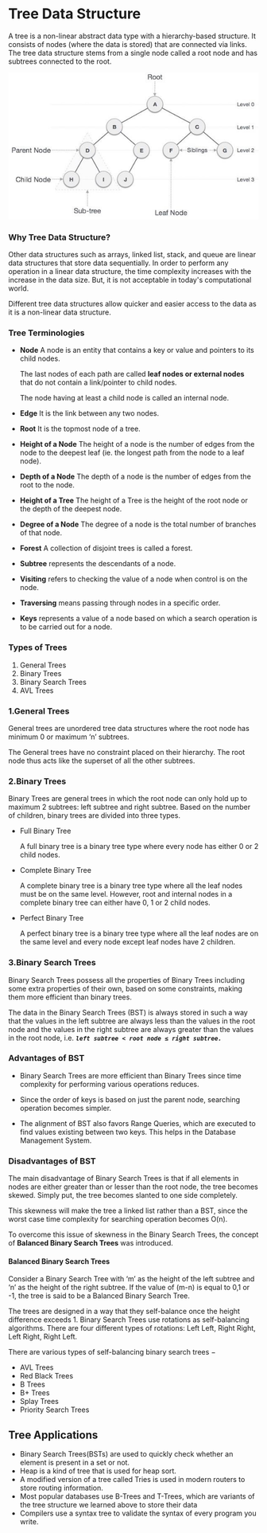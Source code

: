 # Tree Data Structure
A tree is a non-linear abstract data type with a hierarchy-based structure. It consists of nodes (where the data is stored) that are connected via links. The tree data structure stems from a single node called a root node and has subtrees connected to the root.

![tree data structure](images/tree_data_structure.jpg)

### Why Tree Data Structure?
Other data structures such as arrays, linked list, stack, and queue are linear data structures that store data sequentially. In order to perform any operation in a linear data structure, the time complexity increases with the increase in the data size. But, it is not acceptable in today's computational world.

Different tree data structures allow quicker and easier access to the data as it is a non-linear data structure.

### Tree Terminologies
- **Node**
    A node is an entity that contains a key or value and pointers to its child nodes.

    The last nodes of each path are called **leaf nodes or external nodes** that do not contain a link/pointer to child nodes.

    The node having at least a child node is called an internal node.

- **Edge**
It is the link between any two nodes.
- **Root**
It is the topmost node of a tree.

- **Height of a Node**
The height of a node is the number of edges from the node to the deepest leaf (ie. the longest path from the node to a leaf node).

- **Depth of a Node**
The depth of a node is the number of edges from the root to the node.

- **Height of a Tree**
The height of a Tree is the height of the root node or the depth of the deepest node.

- **Degree of a Node**
The degree of a node is the total number of branches of that node.

- **Forest**
A collection of disjoint trees is called a forest.

- **Subtree**  represents the descendants of a node.
- **Visiting**   refers to checking the value of a node when control is on the node.

- **Traversing**   means passing through nodes in a specific order.
- **Keys**  represents a value of a node based on which a search operation is to be carried out for a node.

### Types of Trees
1. General Trees
1. Binary Trees
1. Binary Search Trees
1. AVL Trees

### 1.General Trees
General trees are unordered tree data structures where the root node has minimum 0 or maximum ‘n’ subtrees.

The General trees have no constraint placed on their hierarchy. The root node thus acts like the superset of all the other subtrees.

### 2.Binary Trees
Binary Trees are general trees in which the root node can only hold up to maximum 2 subtrees: left subtree and right subtree. Based on the number of children, binary trees are divided into three types.
- Full Binary Tree

    A full binary tree is a binary tree type where every node has either 0 or 2 child nodes.

- Complete Binary Tree

    A complete binary tree is a binary tree type where all the leaf nodes must be on the same level. However, root and internal nodes in a complete binary tree can either have 0, 1 or 2 child nodes.

- Perfect Binary Tree

    A perfect binary tree is a binary tree type where all the leaf nodes are on the same level and every node except leaf nodes have 2 children.

### 3.Binary Search Trees
Binary Search Trees possess all the properties of Binary Trees including some extra properties of their own, based on some constraints, making them more efficient than binary trees.

The data in the Binary Search Trees (BST) is always stored in such a way that the values in the left subtree are always less than the values in the root node and the values in the right subtree are always greater than the values in the root node, i.e. _**`left subtree < root node ≤ right subtree.`**_

### Advantages of BST
- Binary Search Trees are more efficient than Binary Trees since time complexity for performing various operations reduces.

- Since the order of keys is based on just the parent node, searching operation becomes simpler.

- The alignment of BST also favors Range Queries, which are executed to find values existing between two keys. This helps in the Database Management System.

### Disadvantages of BST
The main disadvantage of Binary Search Trees is that if all elements in nodes are either greater than or lesser than the root node, the tree becomes skewed. Simply put, the tree becomes slanted to one side completely.

This skewness will make the tree a linked list rather than a BST, since the worst case time complexity for searching operation becomes O(n).

To overcome this issue of skewness in the Binary Search Trees, the concept of **Balanced Binary Search Trees** was introduced.

#### Balanced Binary Search Trees
Consider a Binary Search Tree with ‘m’ as the height of the left subtree and ‘n’ as the height of the right subtree. If the value of (m-n) is equal to 0,1 or -1, the tree is said to be a Balanced Binary Search Tree.

The trees are designed in a way that they self-balance once the height difference exceeds 1. Binary Search Trees use rotations as self-balancing algorithms. There are four different types of rotations: Left Left, Right Right, Left Right, Right Left.

There are various types of self-balancing binary search trees −

- AVL Trees
- Red Black Trees
- B Trees
- B+ Trees
- Splay Trees
- Priority Search Trees


## Tree Applications
- Binary Search Trees(BSTs) are used to quickly check whether an element is present in a set or not.
- Heap is a kind of tree that is used for heap sort.
- A modified version of a tree called Tries is used in modern routers to store routing information.
- Most popular databases use B-Trees and T-Trees, which are variants of the tree structure we learned above to store their data
- Compilers use a syntax tree to validate the syntax of every program you write.